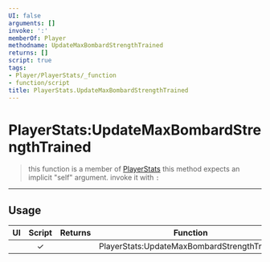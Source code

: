 ```yaml
---
UI: false
arguments: []
invoke: ':'
memberOf: Player
methodname: UpdateMaxBombardStrengthTrained
returns: []
script: true
tags:
- Player/PlayerStats/_function
- function/script
title: PlayerStats.UpdateMaxBombardStrengthTrained
---
```

# PlayerStats:UpdateMaxBombardStrengthTrained
> this function is a member of [PlayerStats](civ-6/lua/PlayerStats.md)
> this method expects an implicit "self" argument. invoke it with `:`
-----
## Usage
|  UI | Script | Returns | Function | Arguments |
|:---:|:------:|-------:|:--------:|:---------|
| |✓||PlayerStats:UpdateMaxBombardStrengthTrained||
